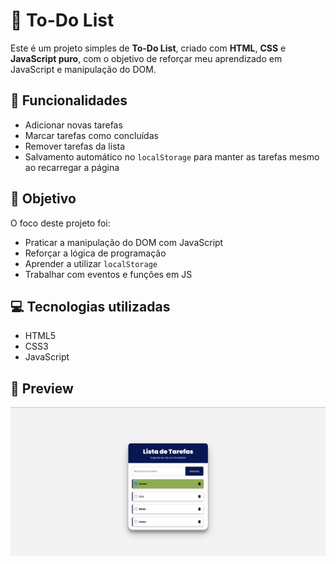 # 📝 To-Do List

Este é um projeto simples de **To-Do List**, criado com **HTML**, **CSS** e **JavaScript puro**, com o objetivo de reforçar meu aprendizado em JavaScript e manipulação do DOM.

## 🚀 Funcionalidades

- Adicionar novas tarefas
- Marcar tarefas como concluídas
- Remover tarefas da lista
- Salvamento automático no `localStorage` para manter as tarefas mesmo ao recarregar a página

## 🎯 Objetivo

O foco deste projeto foi:
- Praticar a manipulação do DOM com JavaScript
- Reforçar a lógica de programação
- Aprender a utilizar `localStorage`
- Trabalhar com eventos e funções em JS

## 💻 Tecnologias utilizadas

- HTML5
- CSS3
- JavaScript

## 📸 Preview

![Página Inicial](src/img/Pag-ToDoList.png)

